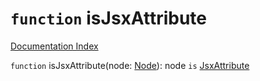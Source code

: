 # `function` isJsxAttribute

[Documentation Index](../README.md)

`function` isJsxAttribute(node: [Node](../interface.Node/README.md)): node `is` [JsxAttribute](../interface.JsxAttribute/README.md)